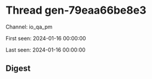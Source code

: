 # Thread gen-79eaa66be8e3
Channel: io_qa_pm

First seen: 2024-01-16 00:00:00

Last seen: 2024-01-16 00:00:00

## Digest


